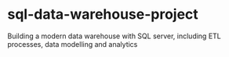 # sql-data-warehouse-project
Building a modern data warehouse with SQL server, including ETL processes, data modelling and analytics
